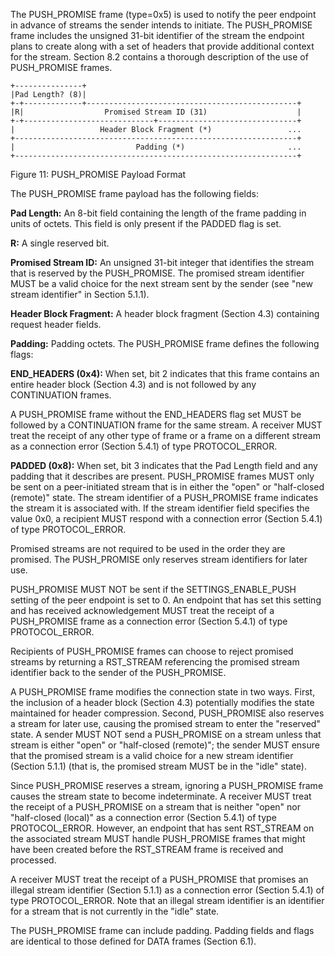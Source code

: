 The PUSH_PROMISE frame (type=0x5) is used to notify the peer endpoint in advance of streams the sender intends to initiate. The PUSH_PROMISE frame includes the unsigned 31-bit identifier of the stream the endpoint plans to create along with a set of headers that provide additional context for the stream. Section 8.2 contains a thorough description of the use of PUSH_PROMISE frames.

	+---------------+
	|Pad Length? (8)|
	+-+-------------+-----------------------------------------------+
	|R|                  Promised Stream ID (31)                    |
	+-+-----------------------------+-------------------------------+
	|                   Header Block Fragment (*)                 ...
	+---------------------------------------------------------------+
	|                           Padding (*)                       ...
	+---------------------------------------------------------------+
Figure 11: PUSH_PROMISE Payload Format

The PUSH_PROMISE frame payload has the following fields:

**Pad Length:**
An 8-bit field containing the length of the frame padding in units of octets. This field is only present if the PADDED flag is set.

**R:**
A single reserved bit.

**Promised Stream ID:**
An unsigned 31-bit integer that identifies the stream that is reserved by the PUSH_PROMISE. The promised stream identifier MUST be a valid choice for the next stream sent by the sender (see "new stream identifier" in Section 5.1.1).

**Header Block Fragment:**
A header block fragment (Section 4.3) containing request header fields.

**Padding:**
Padding octets.
The PUSH_PROMISE frame defines the following flags:

**END_HEADERS (0x4):**
When set, bit 2 indicates that this frame contains an entire header block (Section 4.3) and is not followed by any CONTINUATION frames. 

A PUSH_PROMISE frame without the END_HEADERS flag set MUST be followed by a CONTINUATION frame for the same stream. A receiver MUST treat the receipt of any other type of frame or a frame on a different stream as a connection error (Section 5.4.1) of type PROTOCOL_ERROR.

**PADDED (0x8):**
When set, bit 3 indicates that the Pad Length field and any padding that it describes are present.
PUSH_PROMISE frames MUST only be sent on a peer-initiated stream that is in either the "open" or "half-closed (remote)" state. The stream identifier of a PUSH_PROMISE frame indicates the stream it is associated with. If the stream identifier field specifies the value 0x0, a recipient MUST respond with a connection error (Section 5.4.1) of type PROTOCOL_ERROR.

Promised streams are not required to be used in the order they are promised. The PUSH_PROMISE only reserves stream identifiers for later use.

PUSH_PROMISE MUST NOT be sent if the SETTINGS_ENABLE_PUSH setting of the peer endpoint is set to 0. An endpoint that has set this setting and has received acknowledgement MUST treat the receipt of a PUSH_PROMISE frame as a connection error (Section 5.4.1) of type PROTOCOL_ERROR.

Recipients of PUSH_PROMISE frames can choose to reject promised streams by returning a RST_STREAM referencing the promised stream identifier back to the sender of the PUSH_PROMISE.

A PUSH_PROMISE frame modifies the connection state in two ways. First, the inclusion of a header block (Section 4.3) potentially modifies the state maintained for header compression. Second, PUSH_PROMISE also reserves a stream for later use, causing the promised stream to enter the "reserved" state. A sender MUST NOT send a PUSH_PROMISE on a stream unless that stream is either "open" or "half-closed (remote)"; the sender MUST ensure that the promised stream is a valid choice for a new stream identifier (Section 5.1.1) (that is, the promised stream MUST be in the "idle" state).

Since PUSH_PROMISE reserves a stream, ignoring a PUSH_PROMISE frame causes the stream state to become indeterminate. A receiver MUST treat the receipt of a PUSH_PROMISE on a stream that is neither "open" nor "half-closed (local)" as a connection error (Section 5.4.1) of type PROTOCOL_ERROR. However, an endpoint that has sent RST_STREAM on the associated stream MUST handle PUSH_PROMISE frames that might have been created before the RST_STREAM frame is received and processed.

A receiver MUST treat the receipt of a PUSH_PROMISE that promises an illegal stream identifier (Section 5.1.1) as a connection error (Section 5.4.1) of type PROTOCOL_ERROR. Note that an illegal stream identifier is an identifier for a stream that is not currently in the "idle" state.

The PUSH_PROMISE frame can include padding. Padding fields and flags are identical to those defined for DATA frames (Section 6.1).

